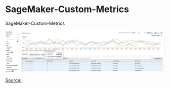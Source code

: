 # SageMaker-Custom-Metrics
SageMaker-Custom-Metrics


![SageMaker-Custom-Metrics](SageMaker-Custom-Metrics.png)

[Source:](https://docs.aws.amazon.com/dlami/latest/devguide/tutorial-gpu-monitoring-gpumon.html)